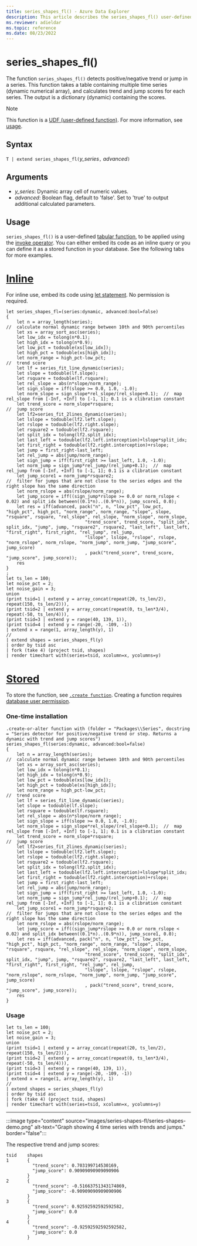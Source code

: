 ```yaml
---
title: series_shapes_fl() - Azure Data Explorer
description: This article describes the series_shapes_fl() user-defined function in Azure Data Explorer.
ms.reviewer: adieldar
ms.topic: reference
ms.date: 08/23/2022
---
```

# series_shapes_fl()

The function `series_shapes_fl()` detects positive/negative trend or jump in a series. This function takes a table containing multiple time series (dynamic numerical array), and calculates trend and jump scores for each series. The output is a dictionary (dynamic) containing the scores.

> [!NOTE]
> This function is a [UDF (user-defined function)](../query/functions/user-defined-functions.md). For more information, see [usage](#usage).

## Syntax

`T | extend series_shapes_fl(`*y_series*`,` *advanced*`)`

## Arguments

* *y_series*: Dynamic array cell of numeric values.
* *advanced*: Boolean flag, default to 'false'. Set to 'true' to output additional calculated parameters.

## Usage

`series_shapes_fl()` is a user-defined [tabular function](../query/functions/user-defined-functions.md#tabular-function), to be applied using the [invoke operator](../query/invokeoperator.md). You can either embed its code as an inline query or you can define it as a stored function in your database. See the following tabs for more examples.

# [Inline](#tab/Inline)

For inline use, embed its code using [let statement](../query/letstatement.md). No permission is required.

<!-- csl: https://help.kusto.windows.net/Samples -->
```kusto
let series_shapes_fl=(series:dynamic, advanced:bool=false)
{
    let n = array_length(series);
//  calculate normal dynamic range between 10th and 90th percentiles
    let xs = array_sort_asc(series);
    let low_idx = tolong(n*0.1);
    let high_idx = tolong(n*0.9);
    let low_pct = todouble(xs[low_idx]);
    let high_pct = todouble(xs[high_idx]);
    let norm_range = high_pct-low_pct;
//  trend score
    let lf = series_fit_line_dynamic(series);
    let slope = todouble(lf.slope);
    let rsquare = todouble(lf.rsquare);
    let rel_slope = abs(n*slope/norm_range);
    let sign_slope = iff(slope >= 0.0, 1.0, -1.0);
    let norm_slope = sign_slope*rel_slope/(rel_slope+0.1);  //  map rel_slope from [-Inf, +Inf] to [-1, 1]; 0.1 is a clibration constant
    let trend_score = norm_slope*rsquare;
//  jump score
    let lf2=series_fit_2lines_dynamic(series);
    let lslope = todouble(lf2.left.slope);
    let rslope = todouble(lf2.right.slope);
    let rsquare2 = todouble(lf2.rsquare);
    let split_idx = tolong(lf2.split_idx);
    let last_left = todouble(lf2.left.interception)+lslope*split_idx;
    let first_right = todouble(lf2.right.interception)+rslope;
    let jump = first_right-last_left;
    let rel_jump = abs(jump/norm_range);
    let sign_jump = iff(first_right >= last_left, 1.0, -1.0);
    let norm_jump = sign_jump*rel_jump/(rel_jump+0.1);  //  map rel_jump from [-Inf, +Inf] to [-1, 1]; 0.1 is a clibration constant
    let jump_score1 = norm_jump*rsquare2;
//  filter for jumps that are not close to the series edges and the right slope has the same direction
    let norm_rslope = abs(rslope/norm_range);
    let jump_score = iff((sign_jump*rslope >= 0.0 or norm_rslope < 0.02) and split_idx between((0.1*n)..(0.9*n)), jump_score1, 0.0);
    let res = iff(advanced, pack("n", n, "low_pct", low_pct, "high_pct", high_pct, "norm_range", norm_range, "slope", slope, "rsquare", rsquare, "rel_slope", rel_slope, "norm_slope", norm_slope,
                              "trend_score", trend_score, "split_idx", split_idx, "jump", jump, "rsquare2", rsquare2, "last_left", last_left, "first_right", first_right, "rel_jump", rel_jump,
                              "lslope", lslope, "rslope", rslope, "norm_rslope", norm_rslope, "norm_jump", norm_jump, "jump_score", jump_score)
                              , pack("trend_score", trend_score, "jump_score", jump_score));
    res
}
;
let ts_len = 100;
let noise_pct = 2;
let noise_gain = 3;
union
(print tsid=1 | extend y = array_concat(repeat(20, ts_len/2), repeat(150, ts_len/2))),
(print tsid=2 | extend y = array_concat(repeat(0, ts_len*3/4), repeat(-50, ts_len/4))),
(print tsid=3 | extend y = range(40, 139, 1)),
(print tsid=4 | extend y = range(-20, -109, -1))
| extend x = range(1, array_length(y), 1)
//
| extend shapes = series_shapes_fl(y)
| order by tsid asc 
| fork (take 4) (project tsid, shapes)
| render timechart with(series=tsid, xcolumn=x, ycolumns=y)
```

# [Stored](#tab/stored)

To store the function, see [`.create function`](../management/create-function.md). Creating a function requires [database user permission](../management/access-control/role-based-authorization.md).

### One-time installation

<!-- csl: https://help.kusto.windows.net/Samples -->
```kusto
.create-or-alter function with (folder = "Packages\\Series", docstring = "Series detector for positive/negative trend or step. Returns a dynamic with trend and jump scores")
series_shapes_fl(series:dynamic, advanced:bool=false)
{
    let n = array_length(series);
//  calculate normal dynamic range between 10th and 90th percentiles
    let xs = array_sort_asc(series);
    let low_idx = tolong(n*0.1);
    let high_idx = tolong(n*0.9);
    let low_pct = todouble(xs[low_idx]);
    let high_pct = todouble(xs[high_idx]);
    let norm_range = high_pct-low_pct;
//  trend score
    let lf = series_fit_line_dynamic(series);
    let slope = todouble(lf.slope);
    let rsquare = todouble(lf.rsquare);
    let rel_slope = abs(n*slope/norm_range);
    let sign_slope = iff(slope >= 0.0, 1.0, -1.0);
    let norm_slope = sign_slope*rel_slope/(rel_slope+0.1);  //  map rel_slope from [-Inf, +Inf] to [-1, 1]; 0.1 is a clibration constant
    let trend_score = norm_slope*rsquare;
//  jump score
    let lf2=series_fit_2lines_dynamic(series);
    let lslope = todouble(lf2.left.slope);
    let rslope = todouble(lf2.right.slope);
    let rsquare2 = todouble(lf2.rsquare);
    let split_idx = tolong(lf2.split_idx);
    let last_left = todouble(lf2.left.interception)+lslope*split_idx;
    let first_right = todouble(lf2.right.interception)+rslope;
    let jump = first_right-last_left;
    let rel_jump = abs(jump/norm_range);
    let sign_jump = iff(first_right >= last_left, 1.0, -1.0);
    let norm_jump = sign_jump*rel_jump/(rel_jump+0.1);  //  map rel_jump from [-Inf, +Inf] to [-1, 1]; 0.1 is a clibration constant
    let jump_score1 = norm_jump*rsquare2;
//  filter for jumps that are not close to the series edges and the right slope has the same direction
    let norm_rslope = abs(rslope/norm_range);
    let jump_score = iff((sign_jump*rslope >= 0.0 or norm_rslope < 0.02) and split_idx between((0.1*n)..(0.9*n)), jump_score1, 0.0);
    let res = iff(advanced, pack("n", n, "low_pct", low_pct, "high_pct", high_pct, "norm_range", norm_range, "slope", slope, "rsquare", rsquare, "rel_slope", rel_slope, "norm_slope", norm_slope,
                              "trend_score", trend_score, "split_idx", split_idx, "jump", jump, "rsquare2", rsquare2, "last_left", last_left, "first_right", first_right, "rel_jump", rel_jump,
                              "lslope", lslope, "rslope", rslope, "norm_rslope", norm_rslope, "norm_jump", norm_jump, "jump_score", jump_score)
                              , pack("trend_score", trend_score, "jump_score", jump_score));
    res
}
```

### Usage

<!-- csl: https://help.kusto.windows.net/Samples -->
```kusto
let ts_len = 100;
let noise_pct = 2;
let noise_gain = 3;
union
(print tsid=1 | extend y = array_concat(repeat(20, ts_len/2), repeat(150, ts_len/2))),
(print tsid=2 | extend y = array_concat(repeat(0, ts_len*3/4), repeat(-50, ts_len/4))),
(print tsid=3 | extend y = range(40, 139, 1)),
(print tsid=4 | extend y = range(-20, -109, -1))
| extend x = range(1, array_length(y), 1)
//
| extend shapes = series_shapes_fl(y)
| order by tsid asc 
| fork (take 4) (project tsid, shapes)
| render timechart with(series=tsid, xcolumn=x, ycolumns=y)
```

---

:::image type="content" source="images/series-shapes-fl/series-shapes-demo.png" alt-text="Graph showing 4 time series with trends and jumps." border="false":::

The respective trend and jump scores:
<!-- csl: https://help.kusto.windows.net/Samples -->
```kusto
tsid	shapes
1	    {
          "trend_score": 0.703199714530169,
          "jump_score": 0.90909090909090906
        }
2	    {
          "trend_score": -0.51663751343174869,
          "jump_score": -0.90909090909090906
        }
3	    {
          "trend_score": 0.92592592592592582,
          "jump_score": 0.0
        }
4	    {
          "trend_score": -0.92592592592592582,
          "jump_score": 0.0
        }
```